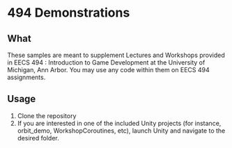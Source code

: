 # 494 Demonstrations

## What

These samples are meant to supplement Lectures and Workshops provided in EECS 494 : Introduction to Game Development at the University of Michigan, Ann Arbor. You may use any code within them on EECS 494 assignments.

## Usage

1. Clone the repository
2. If you are interested in one of the included Unity projects (for instance, orbit_demo, WorkshopCoroutines, etc), launch Unity and navigate to the desired folder.


